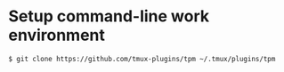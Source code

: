# Setup command-line work environment

~~~
$ git clone https://github.com/tmux-plugins/tpm ~/.tmux/plugins/tpm
~~~